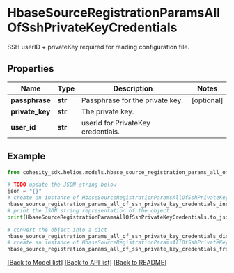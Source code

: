 # HbaseSourceRegistrationParamsAllOfSshPrivateKeyCredentials

SSH  userID + privateKey required for reading configuration file.

## Properties

Name | Type | Description | Notes
------------ | ------------- | ------------- | -------------
**passphrase** | **str** | Passphrase for the private key. | [optional] 
**private_key** | **str** | The private key. | 
**user_id** | **str** | userId for PrivateKey credentials. | 

## Example

```python
from cohesity_sdk.helios.models.hbase_source_registration_params_all_of_ssh_private_key_credentials import HbaseSourceRegistrationParamsAllOfSshPrivateKeyCredentials

# TODO update the JSON string below
json = "{}"
# create an instance of HbaseSourceRegistrationParamsAllOfSshPrivateKeyCredentials from a JSON string
hbase_source_registration_params_all_of_ssh_private_key_credentials_instance = HbaseSourceRegistrationParamsAllOfSshPrivateKeyCredentials.from_json(json)
# print the JSON string representation of the object
print(HbaseSourceRegistrationParamsAllOfSshPrivateKeyCredentials.to_json())

# convert the object into a dict
hbase_source_registration_params_all_of_ssh_private_key_credentials_dict = hbase_source_registration_params_all_of_ssh_private_key_credentials_instance.to_dict()
# create an instance of HbaseSourceRegistrationParamsAllOfSshPrivateKeyCredentials from a dict
hbase_source_registration_params_all_of_ssh_private_key_credentials_from_dict = HbaseSourceRegistrationParamsAllOfSshPrivateKeyCredentials.from_dict(hbase_source_registration_params_all_of_ssh_private_key_credentials_dict)
```
[[Back to Model list]](../README.md#documentation-for-models) [[Back to API list]](../README.md#documentation-for-api-endpoints) [[Back to README]](../README.md)



